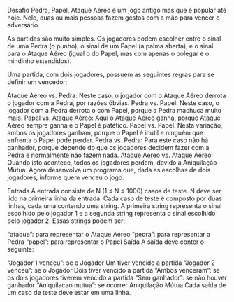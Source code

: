 Desafio
Pedra, Papel, Ataque Aéreo é um jogo antigo mas que é popular até hoje. Nele, duas ou mais pessoas fazem gestos com a mão para vencer o adversário.

As partidas são muito simples. Os jogadores podem escolher entre o sinal de uma Pedra (o punho), o sinal de um Papel (a palma aberta), e o sinal para o Ataque Aéreo (igual o do Papel, mas com apenas o polegar e o mindinho estendidos).

Uma partida, com dois jogadores, possuem as seguintes regras para se definir um vencedor:

Ataque Aéreo vs. Pedra: Neste caso, o jogador com o Ataque Aéreo derrota o jogador com a Pedra, por razões óbvias.
Pedra vs. Papel: Neste caso, o jogador com a Pedra derrota o com Papel, porque a Pedra machuca muito mais.
Papel vs. Ataque Aéreo: Aqui o Ataque Aéreo ganha, porque Ataque Aéreo sempre ganha e o Papel é patético.
Papel vs. Papel: Nesta variação, ambos os jogadores ganham, porque o Papel é inútil e ninguém que enfrenta o Papel pode perder.
Pedra vs. Pedra: Para este caso não há ganhador, porque depende do que os jogadores decidem fazer com a Pedra e normalmente não fazem nada.
Ataque Aéreo vs. Ataque Aéreo: Quando isto acontece, todos os jogadores perdem, devido a Aniquilação Mútua.
Agora desenvolva um programa que, dada as escolhas de dois jogadores, informe quem venceu o jogo.

Entrada
A entrada consiste de N (1 ≤ N ≤ 1000) casos de teste. N deve ser lido na primeira linha da entrada. Cada caso de teste é composto por duas linhas, cada uma contendo uma string. A primeira string representa o sinal escolhido pelo jogador 1 e a segunda string representa o sinal escolhido pelo jogador 2. Essas strings podem ser:

“ataque”: para representar o Ataque Aéreo
“pedra”: para representar a Pedra
“papel”: para representar o Papel
Saída
A saída deve conter o seguinte:

“Jogador 1 venceu”: se o Jogador Um tiver vencido a partida
“Jogador 2 venceu”: se o Jogador Dois tiver vencido a partida
“Ambos venceram”: se os dois jogadores tiverem vencido a partida
“Sem ganhador”: se não houver ganhador
“Aniquilacao mutua”: se ocorrer Aniquilação Mútua
Cada saída de um caso de teste deve estar em uma linha.
